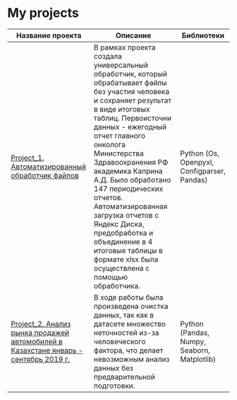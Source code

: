 # My projects

| Название проекта      | Описание                | Библиотеки |
| ------------- |------------------| -----|
|[Project_1. Автоматизированный обработчик файлов](https://github.com/JaneJaneM/My-projects/tree/main/Projects_1)|В рамках проекта создала универсальный обработчик, который обрабатывает файлы без участия человека и сохраняет результат в виде итоговых таблиц. Первоисточни данных - ежегодный отчет главного онколога Министерства Здравоохранения РФ академика Каприна А.Д. Было обработано 147 периодических отчетов. Автоматизированная загрузка отчетов с Яндекс Диска, предобработка и объединение в 4 итоговые таблицы в формате xlsx была осуществлена с помощью обработчика.|Python (Os, Openpyxl, Configparser, Pandas) |  
|[Project_2. Анализ рынка продажей автомобилей в Казахстане январь - сентябрь 2019 г.](https://github.com/JaneJaneM/My-projects/blob/main/Projects_2/%D0%90%D0%B2%D1%82%D0%BE_%D0%BA%D0%B0%D0%B7%D0%B0%D1%85%D1%81%D1%82%D0%B0%D0%BD_2019.ipynb)|В ходе работы была произведена очистка данных, так как в датасете множество неточностей из-за человеческого фактора, что делает невозможным анализ данных без предварительной подготовки.|Python (Pandas, Numpy, Seaborn, Matplotlib)|
